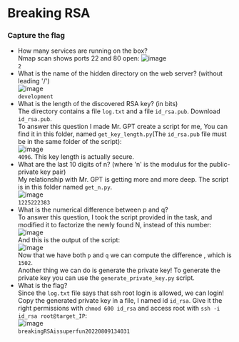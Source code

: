 # Breaking RSA

### Capture the flag
- How many services are running on the box?<br />
Nmap scan shows ports 22 and 80 open:
![image](https://github.com/user-attachments/assets/ed96ad56-d0a3-47c6-a9ce-2c2ea645fc0d)<br />
`2`
- What is the name of the hidden directory on the web server? (without leading '/')<br />
![image](https://github.com/user-attachments/assets/26f52d6c-f6c7-4513-a5ec-535a14c3ae24)<br />
`development`
- What is the length of the discovered RSA key? (in bits)<br />
The directory contains a file `log.txt` and a file `id_rsa.pub`. Download `id_rsa.pub`.<br />
To answer this question I made Mr. GPT create a script for me, You can find it in this folder, named `get_key_length.py`(The `id_rsa.pub` file must be in the same folder of the script):<br />
![image](https://github.com/user-attachments/assets/813fee8b-3f81-4d0b-b606-617370f75db9)<br />
`4096`. This key length is actually secure.
- What are the last 10 digits of n? (where 'n' is the modulus for the public-private key pair)<br />
My relationship with Mr. GPT is getting more and more deep. The script is in this folder named `get_n.py`. <br />
![image](https://github.com/user-attachments/assets/fba33c31-8105-472c-84b4-1ae0a4002bb7)<br />
`1225222383`
- What is the numerical difference between p and q?<br />
To answer this question, I took the script provided in the task, and modified it to factorize the newly found N, instead of this number: <br />
![image](https://github.com/user-attachments/assets/3b6bc9fe-5298-4aba-b68e-88b069e50986)<br />
And this is the output of the script:<br />
![image](https://github.com/user-attachments/assets/59006f46-4acc-4180-a148-b1cfa2d717db)<br />
Now that we have both `p` and `q` we can compute the difference , which is `1502`.<br />
Another thing we can do is generate the private key! To generate the private key you can use the `generate_private_key.py` script.
- What is the flag?<br />
Since the `log.txt` file says that ssh root login is allowed, we can login! Copy the generated private key in a file, I named id `id_rsa`. Give it the right permissions with `chmod 600 id_rsa` and access root with `ssh -i id_rsa root@target_IP`:<br />
![image](https://github.com/user-attachments/assets/4cab7824-6ea1-4332-a269-5d1a74c60afe)<br />
`breakingRSAissuperfun20220809134031`

